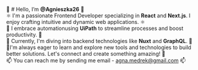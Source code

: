 👋 # Hello, I’m **@Agnieszka26** 👋 <br />
⚛️ I'm a passionate Frontend Developer specializing in **React** and **Next.js**. I enjoy crafting intuitive and dynamic web applications. ⚛️ <br />
🤖 I embrace automationusing **UiPath** to streamline processes and boost productivity. 🤖 <br />
🚀 Currently, I'm diving into backend technologies like **Nuxt** and **GraphQL**. 🚀 <br />
🌟I'm always eager to learn and explore new tools and technologies to build better solutions. Let's connect and create something amazing! 🌟<br />
📫 You can reach me by sending me email - agna.medrek@gmail.com 📫 

<!---
Agnieszka26/Agnieszka26 is a ✨ special ✨ repository because its `README.md` (this file) appears on your GitHub profile.
You can click the Preview link to take a look at your changes.
--->
